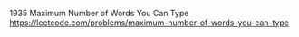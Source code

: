 1935 Maximum Number of Words You Can Type https://leetcode.com/problems/maximum-number-of-words-you-can-type
